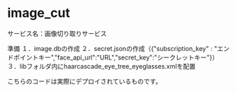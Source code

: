 # image_cut


サービス名：画像切り取りサービス


準備
１．image.dbの作成
２．secret.jsonの作成（{"subscription_key" : "エンドポイントキー","face_api_url":"URL","secret_key":"シークレットキー"}）
３．libフォルダ内にhaarcascade_eye_tree_eyeglasses.xmlを配置


こちらのコードは実際にデプロイされているものです。


